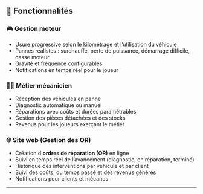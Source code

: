 ## 🔧 Fonctionnalités

### 🎮 Gestion moteur
- Usure progressive selon le kilométrage et l’utilisation du véhicule  
- Pannes réalistes : surchauffe, perte de puissance, démarrage difficile, casse moteur  
- Gravité et fréquence configurables  
- Notifications en temps réel pour le joueur  

### 👨‍🔧 Métier mécanicien
- Réception des véhicules en panne  
- Diagnostic automatique ou manuel  
- Réparations avec coûts et durées paramétrables  
- Gestion des pièces détachées et des stocks  
- Revenus pour les joueurs exerçant le métier  

### 🌐 Site web (Gestion des OR)
- Création d’**ordres de réparation (OR)** en ligne  
- Suivi en temps réel de l’avancement (diagnostic, en réparation, terminé)  
- Historique des interventions par véhicule et par client  
- Suivi des coûts, du temps passé et des revenus générés  
- Notifications pour clients et mécanos  

---
